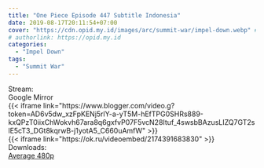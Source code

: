 ```yaml
---
title: "One Piece Episode 447 Subtitle Indonesia"
date: 2019-08-17T20:11:54+07:00
cover: "https://cdn.opid.my.id/images/arc/summit-war/impel-down.webp" # Optional, cover
# authorlink: https://opid.my.id
categories:
  - "Impel Down"
tags:
  - "Summit War"
---
```

<div class="ui menu violet borderless inverted">
  <div class="header item active">
        Stream:
    </div>
  <a class="active item" data-tab="google">
    <i class="google drive icon"></i> Google
  </a>
  <a class="item nounderline" data-tab="mirror">
    <i class="odnoklassniki icon"></i> Mirror
  </a>
</div>
<div class="ui bottom attached tab segment active" style="border:0 !important;" data-tab="google">
{{< iframe link="https://www.blogger.com/video.g?token=AD6v5dw_xzFpKENj5rlY-a-yT5M-hEfTPG0SHRs889-kxQPzT0iixChWokvh67ara8q6gxfvP07F5vcN28Ituf_4swsbBAzusLIZQ7GT2slE5cT3_DGt8kqrwB-j1yotA5_C660uAmfW" >}}
</div>
<div class="ui bottom attached tab segment" style="border:0 !important;" data-tab="mirror">
{{< iframe link="https://ok.ru/videoembed/2174391683830" >}}
</div>
<div class="ui menu violet borderless inverted">
  <div class="header item active">
        Downloads:
    </div>
  <a class="item nounderline" href="https://ouo.io/Pqk7bV" target="_blank" rel="dofollow"><i class="google drive icon"></i>
    Average 480p</a>
</div>